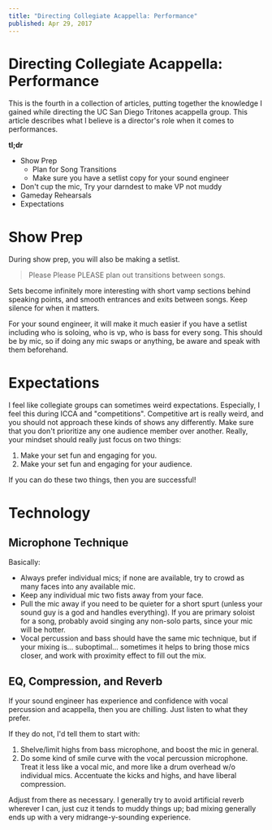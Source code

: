```yaml
---
title: "Directing Collegiate Acappella: Performance"
published: Apr 29, 2017
---
```

# Directing Collegiate Acappella: Performance

This is the fourth in a collection of articles, putting together the knowledge I gained while directing the UC San Diego Tritones acappella group. This article describes what I believe is a director's role when it comes to performances.

**tl;dr**

- Show Prep
  - Plan for Song Transitions
  - Make sure you have a setlist copy for your sound engineer
- Don't cup the mic, Try your darndest to make VP not muddy
- Gameday Rehearsals
- Expectations

# Show Prep

During show prep, you will also be making a setlist.

> Please Please PLEASE plan out transitions between songs.

Sets become infinitely more interesting with short vamp sections behind speaking points, and smooth entrances and exits between songs. Keep silence for when it matters.

For your sound engineer, it will make it much easier if you have a setlist including who is soloing, who is vp, who is bass for every song. This should be by mic, so if doing any mic swaps or anything, be aware and speak with them beforehand.

# Expectations

I feel like collegiate groups can sometimes weird expectations. Especially, I feel this during ICCA and "competitions". Competitive art is really weird, and you should not approach these kinds of shows any differently. Make sure that you don't prioritize any one audience member over another. Really, your mindset should really just focus on two things:

1. Make your set fun and engaging for you.
2. Make your set fun and engaging for your audience.

If you can do these two things, then you are successful!

# Technology

## Microphone Technique

Basically:

- Always prefer individual mics; if none are available, try to crowd as many faces into any available mic.
- Keep any individual mic two fists away from your face.
- Pull the mic away if you need to be quieter for a short spurt (unless your sound guy is a god and handles everything). If you are primary soloist for a song, probably avoid singing any non-solo parts, since your mic will be hotter.
- Vocal percussion and bass should have the same mic technique, but if your mixing is... suboptimal... sometimes it helps to bring those mics closer, and work with proximity effect to fill out the mix.

## EQ, Compression, and Reverb

If your sound engineer has experience and confidence with vocal percussion and acappella, then you are chilling. Just listen to what they prefer.

If they do not, I'd tell them to start with:

1. Shelve/limit highs from bass microphone, and boost the mic in general.
2. Do some kind of smile curve with the vocal percussion microphone. Treat it less like a vocal mic, and more like a drum overhead w/o individual mics. Accentuate the kicks and highs, and have liberal compression.

Adjust from there as necessary. I generally try to avoid artificial reverb wherever I can, just cuz it tends to muddy things up; bad mixing generally ends up with a very midrange-y-sounding experience.
